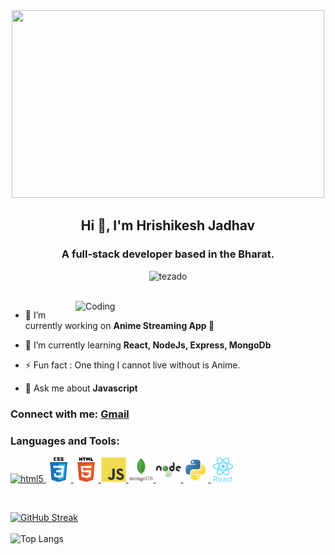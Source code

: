<div id="header" align="center">
  <img src="https://i.pinimg.com/originals/05/f1/7d/05f17d6e87ad18f65940f896f4cf11a4.gif" width="500px" height="300"/>
</div>
<h2 align="center">Hi 👋, I'm Hrishikesh Jadhav</h2>
<h3 align="center">A full-stack developer based in the Bharat.</h3>
<p align="center"> <img src="https://komarev.com/ghpvc/?username=tezado&label=Profile%20views&color=0e75b6&style=flat" alt="tezado" /> </p><br>
<img align="right" alt="Coding" width="400" src="https://media.tenor.com/YZPnGuPeZv8AAAAd/coding.gif"/>

          



- 🔭 I’m currently working on **Anime Streaming App 🐉**

- 🌱 I’m currently learning **React, NodeJs, Express, MongoDb**

- ⚡ Fun fact : One thing I cannot live without is Anime.

- 💬 Ask me about **Javascript**

<h3 align="left">Connect with me: <a href="mailto:hrishikesh082000@gmail.com">Gmail</a></h3>
<p align="left">
</p>

<h3 align="left">Languages and Tools:</h3>
<p align="left"> <a href="https://tailwindcss.com/" target="_blank" rel="noreferrer"> <img src="https://www.loopple.com/img/tailwind-logo.png" alt="html5" width="40" height="40"/> </a> <a href="https://www.w3schools.com/css/" target="_blank" rel="noreferrer"> <img src="https://raw.githubusercontent.com/devicons/devicon/master/icons/css3/css3-original-wordmark.svg" alt="css3" width="40" height="40"/> </a> <a href="https://www.w3.org/html/" target="_blank" rel="noreferrer"> <img src="https://raw.githubusercontent.com/devicons/devicon/master/icons/html5/html5-original-wordmark.svg" alt="html5" width="40" height="40"/> </a> <a href="https://developer.mozilla.org/en-US/docs/Web/JavaScript" target="_blank" rel="noreferrer"> <img src="https://raw.githubusercontent.com/devicons/devicon/master/icons/javascript/javascript-original.svg" alt="javascript" width="40" height="40"/> </a> <a href="https://www.mongodb.com/" target="_blank" rel="noreferrer"> <img src="https://raw.githubusercontent.com/devicons/devicon/master/icons/mongodb/mongodb-original-wordmark.svg" alt="mongodb" width="40" height="40"/> </a> <a href="https://www.mysql.com/" target="_blank" rel="noreferrer"> <img src="https://raw.githubusercontent.com/devicons/devicon/master/icons/nodejs/nodejs-original-wordmark.svg" alt="nodejs" width="40" height="40"/> </a> <a href="https://www.python.org" target="_blank" rel="noreferrer"> <img src="https://raw.githubusercontent.com/devicons/devicon/master/icons/python/python-original.svg" alt="python" width="40" height="40"/> </a> <a href="https://reactjs.org/" target="_blank" rel="noreferrer"> <img src="https://raw.githubusercontent.com/devicons/devicon/master/icons/react/react-original-wordmark.svg" alt="react" width="40" height="40"/> </a> </p> <br>

<a href="https://git.io/streak-stats"><img src="https://github-readme-streak-stats.herokuapp.com?user=TeZado&theme=rising-sun&hide_border=false&exclude_days=Sun" alt="GitHub Streak" /></a> <br> <br>
![Top Langs](https://github-readme-stats.vercel.app/api/top-langs/?username=TeZado&theme=vision-friendly-dark&hide_border=true&layout=compact)
